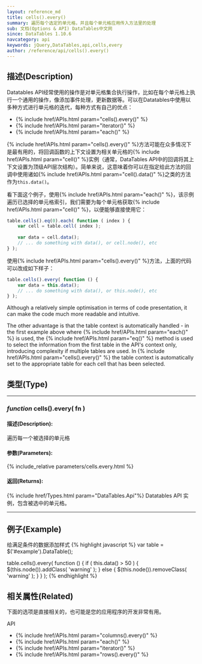 ```yaml
---
layout: reference_md
title: cells().every()
summary: 遍历每个选定的单元格，并且每个单元格应用传入方法里的处理
sub: 文档(Options & API) DataTables中文网
since: DataTables 1.10.6
navcategory: api
keywords: jQuery,DataTables,api,cells,every
author: /reference/api/cells().every()
---
```


## 描述(Description)

Datatables API经常使用的操作是对单元格集合执行操作，比如在每个单元格上执行一个通用的操作，像添加事件处理，更新数据等。可以在Datatables中使用以多种方式进行单元格的迭代，每种方式有自己的优点：

- {% include href/APIs.html param="cells().every()" %}
- {% include href/APIs.html param="iterator()" %}
- {% include href/APIs.html param="each()" %}

{% include href/APIs.html param="cells().every()" %}方法可能在众多情况下是最有用的，将回调函数的上下文设置为相关单元格的{% include href/APIs.html param="cell()" %}实例（通常，DataTables API中的回调将其上下文设置为顶级API层次结构）。简单来说，这意味着你可以在指定给此方法的回调中使用诸如{% include href/APIs.html param="cell().data()" %}之类的方法作为`this.data()`。

看下面这个例子，使用{% include href/APIs.html param="each()" %}，该示例遍历已选择的单元格索引，我们需要为每个单元格获取{% include href/APIs.html param="cell()" %}，以便能够直接使用它：

```javascript
table.cells().eq(0).each( function ( index ) {
    var cell = table.cell( index );
 
    var data = cell.data();
    // ... do something with data(), or cell.node(), etc
} );
```

使用{% include href/APIs.html param="cells().every()" %}方法，上面的代码可以改成如下样子：

```javascript
table.cells().every( function () {
    var data = this.data();
    // ... do something with data(), or this.node(), etc
} );
```

Although a relatively simple optimisation in terms of code presentation, it can make the code much more readable and intuitive.

The other advantage is that the table context is automatically handled - in the first example above where {% include href/APIs.html param="each()" %} is used, the {% include href/APIs.html param="eq()" %} method is used to select the information from the first table in the API's context only, introducing complexity if multiple tables are used. In {% include href/APIs.html param="cells().every()" %} the table context is automatically set to the appropriate table for each cell that has been selected.

## 类型(Type)
---
    
### _function_ **cells().every( fn )**   

#### 描述(Description):
遍历每一个被选择的单元格
     
#### 参数(Parameters):
{% include_relative parameters/cells.every.html %}

#### 返回(Returns):
{% include href/Types.html param="DataTables.Api"%}
Datatables API 实例，包含被选中的单元格。


--- 
    
## 例子(Example)

给满足条件的数据添加样式
{% highlight javascript %}
var table = $('#example').DataTable();
 
table.cells().every( function () {
    if ( this.data() > 50 ) {
        $(this.node()).addClass( 'warning' );
    }
    else {
        $(this.node()).removeClass( 'warning' );
    }
} );
{% endhighlight %}



## 相关属性(Related)
下面的选项是直接相关的，也可能是您的应用程序的开发非常有用。

API

- {% include href/APIs.html param="columns().every()" %}
- {% include href/APIs.html param="each()" %}
- {% include href/APIs.html param="iterator()" %}
- {% include href/APIs.html param="rows().every()" %}

